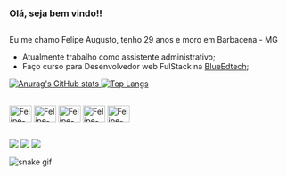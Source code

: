 ### Olá, seja bem vindo!!

##
Eu me chamo Felipe Augusto, tenho 29 anos e moro em Barbacena - MG <br>

- Atualmente trabalho como assistente administrativo; <br>
- Faço curso para Desenvolvedor web FulStack na <a href="https://www.blueedtechcursos.com">BlueEdtech</a>;

<div>
<a href="https://github.com/FelipeKulote">

![Anurag's GitHub stats](https://github-readme-stats.vercel.app/api?username=FelipeKulote&count_private=true&show_icons=true&theme=radical)
[![Top Langs](https://github-readme-stats.vercel.app/api/top-langs/?username=FelipeKulote&layout=compact&theme=radical)](https://github.com/anuraghazra/github-readme-stats)
</div>

<div style="display: inline_block"><br>
<img align="center" alt="Felipe-Js" height="30" width="40" src="https://cdn.jsdelivr.net/gh/devicons/devicon/icons/javascript/javascript-original.svg" />
<img align="center" alt="Felipe-Html" height="30" width="40" src="https://cdn.jsdelivr.net/gh/devicons/devicon/icons/html5/html5-original.svg" />
<img align="center" alt="Felipe-Css" height="30" width="40" src="https://cdn.jsdelivr.net/gh/devicons/devicon/icons/css3/css3-original.svg" />
<img align="center" alt="Felipe-Ts" height="30" width="40" src="https://cdn.jsdelivr.net/gh/devicons/devicon/icons/typescript/typescript-original.svg" />
<img align="center" alt="Felipe-Ts" height="30" width="40" src="https://cdn.jsdelivr.net/gh/devicons/devicon/icons/react/react-original.svg" />        
</div>  

##          

<div>
<a href="https://wa.me/5532991471082" target="_blank"><img src="https://img.shields.io/badge/WhatsApp-25D366?style=for-the-badge&logo=whatsapp&logoColor=white"></a>
<a href="https://www.linkedin.com/in/felipe-augusto-b4b66611b/" target="_blank"><img src="https://img.shields.io/badge/LinkedIn-0077B5?style=for-the-badge&logo=linkedin&logoColor=white"></a>
<a href="mailto:lipe_augustobq@hotmail.com" target="_blank"><img src="https://img.shields.io/badge/Microsoft_Outlook-0078D4?style=for-the-badge&logo=microsoft-outlook&logoColor=white" target="_blank"></a>
</div>
 

![snake gif](https://github.com/FelipeKulote/FelipeKulote/blob/output/github-contribution-grid-snake.svg)



<!--
**FelipeKulote/FelipeKulote** is a ✨ _special_ ✨ repository because its `README.md` (this file) appears on your GitHub profile.

Here are some ideas to get you started:

- 🔭 I’m currently working on ...
- 🌱 I’m currently learning ...
- 👯 I’m looking to collaborate on ...
- 🤔 I’m looking for help with ...
- 💬 Ask me about ...
- 📫 How to reach me: ...
- 😄 Pronouns: ...
- ⚡ Fun fact: ...
-->
